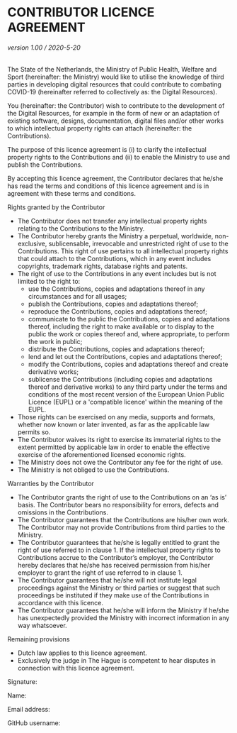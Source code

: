 # CONTRIBUTOR LICENCE AGREEMENT 

###### version 1.00 / 2020-5-20

The State of the Netherlands, the Ministry of Public Health, Welfare and Sport (hereinafter: the Ministry) would like to utilise the knowledge of third parties in developing digital resources that could contribute to combating COVID-19 (hereinafter referred to collectively as: the Digital Resources).

You (hereinafter: the Contributor) wish to contribute to the development of the Digital Resources, for example in the form of new or an adaptation of existing software, designs, documentation, digital files and/or other works to which intellectual property rights can attach (hereinafter: the Contributions).

The purpose of this licence agreement is (i) to clarify the intellectual property rights to the Contributions and (ii) to enable the Ministry to use and publish the Contributions.

By accepting this licence agreement, the Contributor declares that he/she has read the terms and conditions of this licence agreement and is in agreement with these terms and conditions.

Rights granted by the Contributor	
*	The Contributor does not transfer any intellectual property rights relating to the Contributions to the Ministry.
*	The Contributor hereby grants the Ministry a perpetual, worldwide, non-exclusive, sublicensable, irrevocable and unrestricted right of use to the Contributions. This right of use pertains to all intellectual property rights that could attach to the Contributions, which in any event includes copyrights, trademark rights, database rights and patents.
*	The right of use to the Contributions in any event includes but is not limited to the right to:
    *	use the Contributions, copies and adaptations thereof in any circumstances and for all usages;
    *	publish the Contributions, copies and adaptations thereof;
    *	reproduce the Contributions, copies and adaptations thereof;
    *	communicate to the public the Contributions, copies and adaptations thereof, including the right to make available or to display to the public the work or copies thereof and, where appropriate, to perform the work in public;
    *	distribute the Contributions, copies and adaptations thereof;
    *	lend and let out the Contributions, copies and adaptations thereof; 
    *	modify the Contributions, copies and adaptations thereof and create derivative works;
    *	sublicense the Contributions (including copies and adaptations thereof and derivative works) to any third party under the terms and conditions of the most recent version of the European Union Public Licence (EUPL) or a 'compatible licence' within the meaning of the EUPL.
*	Those rights can be exercised on any media, supports and formats, whether now known or later invented, as far as the applicable law permits so.
*	The Contributor waives its right to exercise its immaterial rights to the extent permitted by applicable law in order to enable the effective exercise of the aforementioned licensed economic rights.
*	The Ministry does not owe the Contributor any fee for the right of use.
*	The Ministry is not obliged to use the Contributions.

Warranties by the Contributor	
*	The Contributor grants the right of use to the Contributions on an ‘as is’ basis. The Contributor bears no responsibility for errors, defects and omissions in the Contributions.
*	The Contributor guarantees that the Contributions are his/her own work. The Contributor may not provide Contributions from third parties to the Ministry.
*	The Contributor guarantees that he/she is legally entitled to grant the right of use referred to in clause 1. If the intellectual property rights to Contributions accrue to the Contributor’s employer, the Contributor hereby declares that he/she has received permission from his/her employer to grant the right of use referred to in clause 1.
*	The Contributor guarantees that he/she will not institute legal proceedings against the Ministry or third parties or suggest that such proceedings be instituted if they make use of the Contributions in accordance with this licence.
*	The Contributor guarantees that he/she will inform the Ministry if he/she has unexpectedly provided the Ministry with incorrect information in any way whatsoever.

Remaining provisions
*	Dutch law applies to this licence agreement.
*	Exclusively the judge in The Hague is competent to hear disputes in connection with this licence agreement.


Signature:

Name:

Email address:

GitHub username:

 
